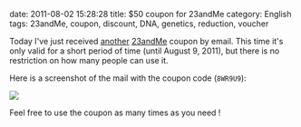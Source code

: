 date: 2011-08-02 15:28:28
title: $50 coupon for 23andMe
category: English
tags: 23andMe, coupon, discount, DNA, genetics, reduction, voucher

Today I've just received [another](http://kevin.deldycke.com/2008/12/give-away-of-the-day-free-23andme-100-vouchers/) [23andMe](https://www.23andme.com/) coupon by email. This time it's only valid for a short period of time (until August 9, 2011), but there is no restriction on how many people can use it.

Here is a screenshot of the mail with the coupon code (`8WR9U9`):

![](/static/uploads/2011/08/23-and-me-50-dollars-coupon.png)

Feel free to use the coupon as many times as you need !
